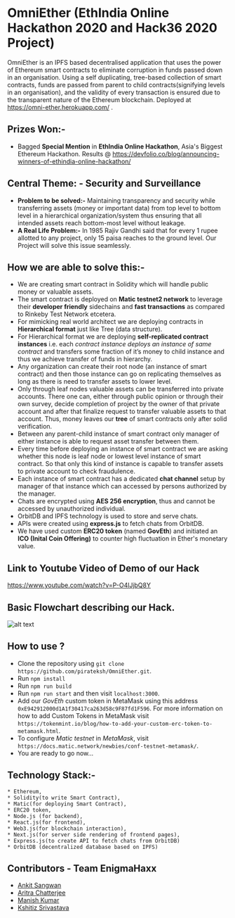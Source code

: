 # OmniEther (EthIndia Online Hackathon 2020 and Hack36 2020 Project)

OmniEther is an IPFS based decentralised application that uses the power of Ethereum smart contracts to eliminate corruption in funds passed down in an organisation. Using a self duplicating, tree-based collection of smart contracts, funds are passed from parent to child contracts(signifying levels in an organisation), and the validity of every transaction is ensured due to the transparent nature of the Ethereum blockchain. Deployed at https://omni-ether.herokuapp.com/ .

## Prizes Won:-
* Bagged __Special Mention__ in __EthIndia Online Hackathon__, Asia's Biggest Ethereum Hackathon. Results @ https://devfolio.co/blog/announcing-winners-of-ethindia-online-hackathon/

## Central Theme: - Security and Surveillance
* __Problem to be solved:-__ Maintaining transparency and security while transferring assets (money or important data) from top level to bottom level in a hierarchical organization/system thus ensuring that all intended assets reach bottom-most level without leakage.
* __A Real Life Problem:-__  In 1985 Rajiv Gandhi said that for every 1 rupee allotted to any project,  only 15 paisa reaches to the ground level. Our Project will solve this issue seamlessly. 

## How we are able to solve this:-
 * We are creating smart contract in Solidity which will handle public money or valuable assets.
 * The smart contract is deployed on __Matic testnet2 network__ to leverage their __developer friendly__ sidechains and __fast transactions__ as compared to Rinkeby Test Network etcetera.
 * For mimicking real world architect we are deploying contracts in __Hierarchical format__ just like Tree (data structure).
 * For Hierarchical format we are deploying __self-replicated contract instances__ i.e. each _contract instance deploys an instance of same contract_ and transfers some fraction of it’s money to child instance and thus we achieve transfer of funds in hierarchy.
 * Any organization can create their root node (an instance of smart contract) and then  those instance can go on replicating themselves as long as there is need to transfer assets to lower level.
 * Only through leaf nodes valuable assets can be transferred into private accounts. There one can, either through public opinion or through their own survey, decide completion of project by the owner of that private account and after that finalize request to transfer valuable assets to that account. Thus, money leaves our __tree__ of smart contracts only after solid verification.
 * Between any parent-child instance of smart contract only manager of either instance is able to request asset transfer between them.
 * Every time before deploying an instance of smart contract we are asking whether this node is leaf node or lowest level instance of smart contract. So that only this kind of instance is capable to transfer assets to private account to check fraudulence.
 * Each instance of smart contract has a dedicated __chat channel__ setup by manager of that instance which can accessed by persons authorized by the manager.
 * Chats are encrypted using __AES 256 encryption__, thus and cannot be accessed by unauthorized individual.
 * OrbitDB and IPFS technology is used to store and serve chats.
 * APIs were created using __express.js__ to fetch chats from OrbitDB.
 * We have used custom __ERC20 token__ (named __GovEth__) and initiated an __ICO (Inital Coin Offering)__ to counter high fluctuation in Ether's monetary value.
 
## Link to Youtube Video of Demo of our Hack
https://www.youtube.com/watch?v=P-O4lJjbQ8Y
 
## Basic Flowchart describing our Hack.
![alt text](https://github.com/pirateksh/To-Be-Decided/blob/master/Flow_Chart.jpeg)

## How to use ?
 * Clone the repository using `git clone https://github.com/pirateksh/OmniEther.git`.
 * Run `npm install`
 * Run `npm run build` 
 * Run `npm run start` and then visit `localhost:3000`.
 * Add our _GovEth_ custom token in MetaMask using this address `0xE942912000d1A1f30417ca263d58c9F87fd1F596`. For more information on how to add Custom Tokens in MetaMask visit `https://tokenmint.io/blog/how-to-add-your-custom-erc-token-to-metamask.html`.
 * To configure _Matic testnet_ in _MetaMask_, visit `https://docs.matic.network/newbies/conf-testnet-metamask/`.
 * You are ready to go now...

## Technology Stack:-
    * Ethereum, 
    * Solidity(to write Smart Contract), 
    * Matic(for deploying Smart Contract), 
    * ERC20 token,
    * Node.js (for backend), 
    * React.js(for frontend), 
    * Web3.js(for blockchain interaction), 
    * Next.js(for server side rendering of frontend pages), 
    * Express.js(to create API to fetch chats from OrbitDB)
    * OrbitDB (decentralized database based on IPFS)

## Contributors - Team EnigmaHaxx
* <a href="https://github.com/ankitsangwan1999">Ankit Sangwan</a>
* <a href="https://github.com/arc29">Aritra Chatterjee</a>
* <a href="https://github.com/thisismanishkumar">Manish Kumar</a>
* <a href="https://github.com/pirateksh">Kshitiz Srivastava</a>

